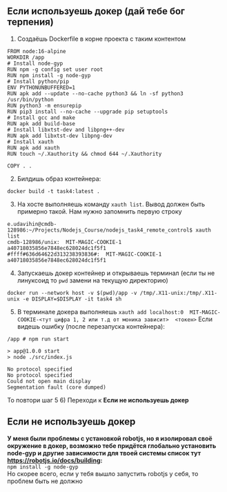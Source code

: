 ## Если используешь докер (дай тебе бог терпения)
1) Создаёшь Dockerfile в корне проекта с таким контентом

```
FROM node:16-alpine
WORKDIR /app
# Install node-gyp
RUN npm -g config set user root
RUN npm install -g node-gyp
# Install python/pip
ENV PYTHONUNBUFFERED=1
RUN apk add --update --no-cache python3 && ln -sf python3 /usr/bin/python
RUN python3 -m ensurepip
RUN pip3 install --no-cache --upgrade pip setuptools
# Install gcc and make
RUN apk add build-base
# Install libxtst-dev and libpng++-dev
RUN apk add libxtst-dev libpng-dev
# Install xauth
RUN apk add xauth
RUN touch ~/.Xauthority && chmod 644 ~/.Xauthority

COPY . .
```

2) Билдишь образ контейнера:
```
docker build -t task4:latest .
```

3) На хосте выполняешь команду `xauth list`. Вывод должен быть примерно такой. Нам нужно запомнить первую строку
```
e.udavihin@cmdb-128986:~/Projects/Nodejs_Course/nodejs_task4_remote_control$ xauth list
cmdb-128986/unix:  MIT-MAGIC-COOKIE-1  a40718035856e7848ec628024dc1f5f1
#ffff#636d64622d313238393836#:  MIT-MAGIC-COOKIE-1  a40718035856e7848ec628024dc1f5f1
```

4) Запускаешь докер контейнер и открываешь терминал (если ты не линуксоид то `pwd` замени на текущую директорию)
```
docker run --network host -v $(pwd)/app -v /tmp/.X11-unix:/tmp/.X11-unix -e DISPLAY=$DISPLAY -it task4 sh
```

5) В терминале докера выполняешь `xauth add localhost:0  MIT-MAGIC-COOKIE-<тут цифра 1, 2 или т.д от моника зависит>  <токен>`
Если видешь ошибку (после перезапуска контейнера): 
```
/app # npm run start

> app@1.0.0 start
> node ./src/index.js

No protocol specified
No protocol specified
Could not open main display
Segmentation fault (core dumped)
```
То повтори шаг 5
6) Переходи к **Если не используешь докер**
## Если не используешь докер

**У меня были проблемы с установкой robotjs, но я изолировал своё окружение в докер, возможно тебе придётся глобально установить node-gyp и другие зависимости для твоей системы список тут https://robotjs.io/docs/building:**  
`npm install -g node-gyp`  
Но скорее всего, если у тебя вышло запустить robotjs у себя, то проблем быть не должно